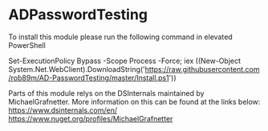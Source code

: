 # ADPasswordTesting
To install this module please run the following command in elevated PowerShell

Set-ExecutionPolicy Bypass -Scope Process -Force; iex ((New-Object System.Net.WebClient).DownloadString('https://raw.githubusercontent.com/rob89m/AD-PasswordTesting/master/Install.ps1'))

Parts of this module relys on the DSInternals maintained by MichaelGrafnetter.
More information on this can be found at the links below:
  https://www.dsinternals.com/en/
  https://www.nuget.org/profiles/MichaelGrafnetter
